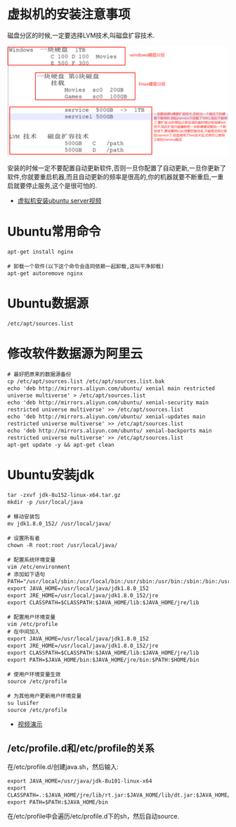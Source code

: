 # 虚拟机的安装注意事项

磁盘分区的时候,一定要选择LVM技术,叫磁盘扩容技术.

![](pics/LVM硬盘扩容技术.png)

安装的时候一定不要配置自动更新软件,否则一旦你配置了自动更新,一旦你更新了软件,你就要重启机器,而且自动更新的频率是很高的,你的机器就要不断重启,一重启就要停止服务,这个是很可怕的.

- [虚拟机安装ubuntu server视频](https://www.bilibili.com/video/av29384041/?p=9)

# Ubuntu常用命令

```shell script
apt-get install nginx

# 卸载一个软件(以下这个命令会连同依赖一起卸载,这叫干净卸载)
apt-get autoremove nginx
```

# Ubuntu数据源

	/etc/apt/sources.list

# 修改软件数据源为阿里云

```shell
# 最好把原来的数据源备份
cp /etc/apt/sources.list /etc/apt/sources.list.bak
echo 'deb http://mirrors.aliyun.com/ubuntu/ xenial main restricted universe multiverse' > /etc/apt/sources.list
echo 'deb http://mirrors.aliyun.com/ubuntu/ xenial-security main restricted universe multiverse' >> /etc/apt/sources.list
echo 'deb http://mirrors.aliyun.com/ubuntu/ xenial-updates main restricted universe multiverse' >> /etc/apt/sources.list
echo 'deb http://mirrors.aliyun.com/ubuntu/ xenial-backports main restricted universe multiverse' >> /etc/apt/sources.list
apt-get update -y && apt-get clean
```

# Ubuntu安装jdk

```shell script
tar -zxvf jdk-8u152-linux-x64.tar.gz
mkdir -p /usr/local/java

# 移动安装包
mv jdk1.8.0_152/ /usr/local/java/

# 设置所有者
chown -R root:root /usr/local/java/

# 配置系统环境变量
vim /etc/environment
# 添加如下语句
PATH="/usr/local/sbin:/usr/local/bin:/usr/sbin:/usr/bin:/sbin:/bin:/usr/games:/usr/local/games"
export JAVA_HOME=/usr/local/java/jdk1.8.0_152
export JRE_HOME=/usr/local/java/jdk1.8.0_152/jre
export CLASSPATH=$CLASSPATH:$JAVA_HOME/lib:$JAVA_HOME/jre/lib

# 配置用户环境变量
vim /etc/profile
# 在中间加入
export JAVA_HOME=/usr/local/java/jdk1.8.0_152
export JRE_HOME=/usr/local/java/jdk1.8.0_152/jre
export CLASSPATH=$CLASSPATH:$JAVA_HOME/lib:$JAVA_HOME/jre/lib
export PATH=$JAVA_HOME/bin:$JAVA_HOME/jre/bin:$PATH:$HOME/bin

# 使用户环境变量生效
source /etc/profile

# 为其他用户更新用户环境变量
su lusifer
source /etc/profile
```

- [视频演示](https://www.bilibili.com/video/av27165645/)

## /etc/profile.d和/etc/profile的关系

在/etc/profile.d/创建java.sh，然后输入:

```shell
export JAVA_HOME=/usr/java/jdk-8u101-linux-x64
export CLASSPATH=.:$JAVA_HOME/jre/lib/rt.jar:$JAVA_HOME/lib/dt.jar:$JAVA_HOME/lib/tools.jar
export PATH=$PATH:$JAVA_HOME/bin
```

在/etc/profile中会遍历/etc/profile.d下的sh，然后自动source.
